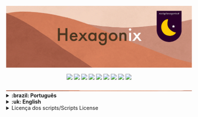 <p align="center">
<img src="https://github.com/hexagonix/Doc/blob/main/Img/banner.png">
</p>

<div align="center">

![](https://img.shields.io/github/license/hexagonix/scriptsHX.svg)
![](https://img.shields.io/github/stars/hexagonix/scriptsHX.svg)
![](https://img.shields.io/github/issues/hexagonix/scriptsHX.svg)
![](https://img.shields.io/github/issues-closed/hexagonix/scriptsHX.svg)
![](https://img.shields.io/github/issues-pr/hexagonix/scriptsHX.svg)
![](https://img.shields.io/github/issues-pr-closed/hexagonix/scriptsHX.svg)
![](https://img.shields.io/github/downloads/hexagonix/scriptsHX/total.svg)
![](https://img.shields.io/github/release/hexagonix/scriptsHX.svg)
[![](https://img.shields.io/twitter/follow/hexagonixOS.svg?style=social&label=Follow%20%40HexagonixOS)](https://twitter.com/hexagonixOS)

</div>

<!-- Vai funcionar como <hr> -->

<img src="https://github.com/hexagonix/Doc/blob/main/Img/hr.png" width="100%" height="2px" />

<details title="Português" align='left'>
<summary align='left'><strong>:brazil: Português</strong></summary>

### Ferramentas para construção do Hexagonix

<div align="justify">

Este repositório contém ferramentas para construir o Hexagonix e as imagens de disco do sistema, além de permitir testá-lo em uma máquia virtual, aplicando todos os parâmetros necessários.

</div>

<details title="HX" align='left'>
<br>
<summary align='center'>HX</summary>

<p align="center">
<img width="150px" height="150px" src="https://github.com/hexagonix/Doc/blob/main/Img/HX.png">
</p>

<div align="justify">

O `HX` é a ferramenta responsável por unificar toda a construção do Hexagonix, criação de imagens de disco e execução de testes em uma máquina virtual. O `HX` aceita uma série de parâmetros para personalizar a construção do sistema e o ambiente de testes. O `HX` deve estar no diretório raiz da árvore de construção do Hexagonix. Veja abaixo alguns dos parâmetros aceitos.

* `-i`: Criar uma imagem de disco contendo o Hexagonix. Esse parâmetro necessita de um segundo, especificando o tipo de imagem. O parâmetro secundário padrão para `-i` é `hx`, como em `hx -i hx`. Essa opção cria uma imagem de disco padrão do Hexagonix, construído com as definições padrão. Use `hx -h` para mais informações.
* `-v`: Inicia um ambiente virtual para executar o Hexagonix no `qemu`. Esse parâmetro necessita de um segundo, especificando o ambiente virtual a ser utilizado. O parâmetro secundário padrão para `-v`é `hx`, como em `hx -v hx`. Essa opção inicia uma máquina virtual com as definições padrão. Use `hx -h` para mais informações.
* `-c`: Limpa os arquivos objeto da árvore de fontes do sistema. Use `hx -h` para mais informações.
* `-h`: Exibe a ajuda padrão do `HX`, com todas as opções disponíveis.

</div>

</details>

<details title="Outras ferramentas" align='left'>
<br>
<summary align='center'>Outras ferramentas</summary>

<div align="justify">

* Contrib.sh: deve estar no diretório `Contrib`, na raiz da árvore do Hexagonix. Todos os repositórios com códigos de terceiros devem ser clonados no interior do diretório `Contrib`. `Contrib.sh`é responsável por construir e/ou manipular os códigos de terceiros, como aplicativos e bibliotecas.
* configure.sh: Deve estar no diretório raiz da árvore de construção. Ele é responsável por criar arquivos estáticos necessários à construção do Hexagonix. Sua execução pode ser iniciada pelo `HX`, caso os arquivos estáticos necessários não sejam localizados.

</div>

</details>

</details>

<details title="English" align='left'>
<summary align='left'><strong>:uk: English</strong></summary>

### Tools for building Hexagonix

<div align="justify">

This repository contains tools to build Hexagonix and the system disk images, in addition to allowing you to test it in a virtual machine, applying all the necessary parameters.

</div>

<details title="HX" align='left'>
<br>
<summary align='center'>HX</summary>

<p align="center">
<img width="150px" height="150px" src="https://github.com/hexagonix/Doc/blob/main/Img/HX.png">
</p>

<div align="justify">

`HX` is the tool responsible for unifying all the construction of Hexagonix, creating disk images and running tests in a virtual machine. `HX` accepts a number of parameters to customize the system build and testing environment. The `HX` must be in the root directory of the Hexagonix build tree. See below for some of the accepted parameters.

* `-i`: Create a disk image containing Hexagonix. This parameter takes a second, specifying the image type. The default secondary parameter for `-i` is `hx`, as in `hx -i hx`. This option creates a standard Hexagonix disk image, built from the default settings. Use `hx -h` for more information.
* `-v`: Starts a virtual environment to run Hexagonix on `qemu`. This parameter needs a second, specifying the virtual environment to use. The default secondary parameter for `-v` is `hx`, as in `hx -v hx`. This option starts a virtual machine with default settings. Use `hx -h` for more information.
* `-c`: Clears object files from the system font tree. Use `hx -h` for more information.
* `-h`: Displays the standard `HX` help, with all available options.

</div>

</details>

<details title="Other Tools" align='left'>
<br>
<summary align='center'>Other tools</summary>

<div align="justify">

* Contrib.sh: must be in the `Contrib` directory, at the root of the Hexagonix tree. All repositories with third party code must be cloned inside the `Contrib` directory. `Contrib.sh` is responsible for building and/or manipulating third-party code, such as applications and libraries.
* configure.sh: Must be in the root directory of the build tree. He is responsible for creating static files needed to build Hexagonix. Its execution can be started by `HX`, in case the necessary static files are not found.

</div>

</details>

</details>

<details title="Scripts License" align='left'>
<br>
<summary align='left'>Licença dos scripts/Scripts License</summary>

<div align="justify">

Hexagonix Operating System

BSD 3-Clause License

Copyright (c) 2015-2024, Felipe Miguel Nery Lunkes<br>
All rights reserved.

Redistribution and use in source and binary forms, with or without modification, are permitted provided that the following conditions are met:

Redistributions of source code must retain the above copyright notice, this list of conditions and the following disclaimer.

Redistributions in binary form must reproduce the above copyright notice, this list of conditions and the following disclaimer in the documentation and/or other materials provided with the distribution.

Neither the name of the copyright holder nor the names of its contributors may be used to endorse or promote products derived from this software without specific prior written permission.

THIS SOFTWARE IS PROVIDED BY THE COPYRIGHT HOLDERS AND CONTRIBUTORS "AS IS" AND ANY EXPRESS OR IMPLIED WARRANTIES, INCLUDING, BUT NOT LIMITED TO, THE IMPLIED WARRANTIES OF MERCHANTABILITY AND FITNESS FOR A PARTICULAR PURPOSE ARE DISCLAIMED. IN NO EVENT SHALL THE COPYRIGHT HOLDER OR CONTRIBUTORS BE LIABLE FOR ANY DIRECT, INDIRECT, INCIDENTAL, SPECIAL, EXEMPLARY, OR CONSEQUENTIAL DAMAGES (INCLUDING, BUT NOT LIMITED TO, PROCUREMENT OF SUBSTITUTE GOODS OR SERVICES; LOSS OF USE, DATA, OR PROFITS; OR BUSINESS INTERRUPTION) HOWEVER CAUSED AND ON ANY THEORY OF LIABILITY, WHETHER IN CONTRACT, STRICT LIABILITY, OR TORT (INCLUDING NEGLIGENCE OR OTHERWISE) ARISING IN ANY WAY OUT OF THE USE OF THIS SOFTWARE, EVEN IF ADVISED OF THE POSSIBILITY OF SUCH DAMAGE.

</div>

</details>
